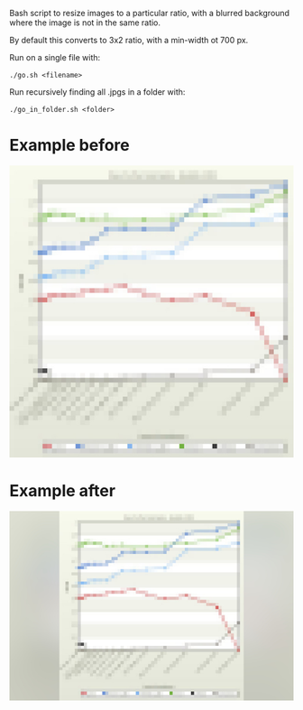 Bash script to resize images to a particular ratio, with a blurred background
where the image is not in the same ratio.

By default this converts to 3x2 ratio, with a min-width ot 700 px.

Run on a single file with:
```
./go.sh <filename>
```

Run recursively finding all .jpgs in a folder with:
```
./go_in_folder.sh <folder>
```

# Example before
![source image](samples/source.jpg)

# Example after
![destination image](samples-output/source.jpg)
